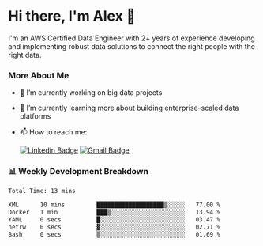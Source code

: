 # Hi there, I'm Alex  👋

I'm an AWS Certified Data Engineer with 2+ years of experience developing and implementing robust data solutions to connect the right people with the right data. 

### More About Me

- 🔭 I’m currently working on big data projects
- 🌱 I’m currently learning more about building enterprise-scaled data platforms
- 📫 How to reach me:

  [![Linkedin Badge](https://img.shields.io/badge/LinkedIn-0077B5?style=for-the-badge&logo=linkedin&logoColor=white)](https://www.linkedin.com/in/itsalexchen) [![Gmail Badge](https://img.shields.io/badge/Gmail-D14836?style=for-the-badge&logo=gmail&logoColor=white)](mailto:itsalexchen@gmail.com)




### 📊 Weekly Development Breakdown
<!--START_SECTION:waka-->

```txt
Total Time: 13 mins

XML      10 mins         ███████████████████▒░░░░░   77.00 %
Docker   1 min           ███▒░░░░░░░░░░░░░░░░░░░░░   13.94 %
YAML     0 secs          █░░░░░░░░░░░░░░░░░░░░░░░░   03.47 %
netrw    0 secs          ▓░░░░░░░░░░░░░░░░░░░░░░░░   02.71 %
Bash     0 secs          ▒░░░░░░░░░░░░░░░░░░░░░░░░   01.69 %
```

<!--END_SECTION:waka-->
